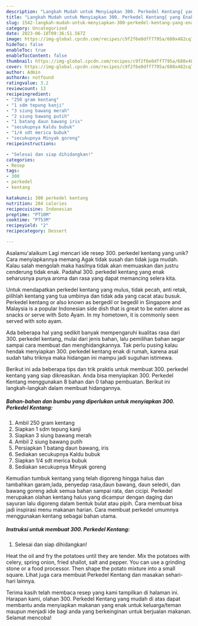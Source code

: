 ```yaml
---
description: "Langkah Mudah untuk Menyiapkan 300. Perkedel Kentang{ yang Enak"
title: "Langkah Mudah untuk Menyiapkan 300. Perkedel Kentang{ yang Enak"
slug: 1542-langkah-mudah-untuk-menyiapkan-300-perkedel-kentang-yang-enak
category: Uncategorized
date: 2023-06-18T09:36:51.567Z
image: https://img-global.cpcdn.com/recipes/c9f2f6e0dff7795a/680x482cq70/300-perkedel-kentang-foto-resep-utama.jpg
hideToc: false
enableToc: true
enableTocContent: false
thumbnail: https://img-global.cpcdn.com/recipes/c9f2f6e0dff7795a/680x482cq70/300-perkedel-kentang-foto-resep-utama.jpg
cover: https://img-global.cpcdn.com/recipes/c9f2f6e0dff7795a/680x482cq70/300-perkedel-kentang-foto-resep-utama.jpg
author: Admin
authorAv: notfound
ratingvalue: 3.2
reviewcount: 13
recipeingredient:
- "250 gram kentang"
- "1 sdm tepung kanji"
- "3 siung bawang merah"
- "2 siung bawang putih"
- "1 batang daun bawang iris"
- "secukupnya Kaldu bubuk"
- "1/4 sdt merica bubuk"
- "secukupnya Minyak goreng"
recipeinstructions:

- "Selesai dan siap dihidangkan!"
categories:
- Resep
tags:
- 300
- perkedel
- kentang

katakunci: 300 perkedel kentang 
nutrition: 284 calories
recipecuisine: Indonesian
preptime: "PT10M"
cooktime: "PT53M"
recipeyield: "2"
recipecategory: Dessert

---
```



Asalamu'alaikum Lagi mencari ide resep 300. perkedel kentang yang unik? Cara menyiapkannya memang Agak tidak susah dan tidak juga mudah. Kalau salah mengolah maka hasilnya tidak akan memuaskan dan justru cenderung tidak enak. Padahal 300. perkedel kentang yang enak seharusnya punya aroma dan rasa yang dapat memancing selera kita.


Untuk mendapatkan perkedel kentang yang mulus, tidak pecah, anti retak, pilihlah kentang yang tua umbinya dan tidak ada yang cacat atau busuk. Perkedel kentang or also known as bergedil or begedil in Singapore and Malaysia is a popular Indonesian side dish that is great to be eaten alone as snacks or serve with Soto Ayam. In my hometown, it is commonly seen served with soto ayam.

Ada beberapa hal yang sedikit banyak mempengaruhi kualitas rasa dari 300. perkedel kentang, mulai dari jenis bahan, lalu pemilihan bahan segar sampai cara membuat dan menghidangkannya. Tak perlu pusing kalau hendak menyiapkan 300. perkedel kentang enak di rumah, karena asal sudah tahu triknya maka hidangan ini mampu jadi suguhan istimewa.


Berikut ini ada beberapa tips dan trik praktis untuk membuat 300. perkedel kentang yang siap dikreasikan. Anda bisa menyiapkan 300. Perkedel Kentang menggunakan 8 bahan dan 0 tahap pembuatan. Berikut ini langkah-langkah dalam membuat hidangannya.

<!--inarticleads1-->

##### Bahan-bahan dan bumbu yang diperlukan untuk menyiapkan 300. Perkedel Kentang:

1. Ambil 250 gram kentang
1. Siapkan 1 sdm tepung kanji
1. Siapkan 3 siung bawang merah
1. Ambil 2 siung bawang putih
1. Persiapkan 1 batang daun bawang, iris
1. Sediakan secukupnya Kaldu bubuk
1. Siapkan 1/4 sdt merica bubuk
1. Sediakan secukupnya Minyak goreng


Kemudian tumbuk kentang yang telah digoreng hingga halus dan tambahkan garam,lada, penyedap rasa,daun bawang, daun seledri, dan bawang goreng aduk semua bahan sampai rata, dan cicipi. Perkedel merupakan olahan kentang halus yang dicampur dengan daging dan sayuran lalu digoreng dalam bentuk bulat atau pipih. Cara membuat bisa jadi inspirasi menu makanan harian. Cara membuat perkedel umumnya menggunakan kentang sebagai bahan utama. 

<!--inarticleads2-->

##### Instruksi untuk membuat 300. Perkedel Kentang:


1. Selesai dan siap dihidangkan!

Heat the oil and fry the potatoes until they are tender. Mix the potatoes with celery, spring onion, fried shallot, salt and pepper. You can use a grinding stone or a food processor. Then shape the potato mixture into a small square. Lihat juga cara membuat Perkedel Kentang dan masakan sehari-hari lainnya. 

Terima kasih telah membaca resep yang kami tampilkan di halaman ini. Harapan kami, olahan 300. Perkedel Kentang yang mudah di atas dapat membantu anda menyiapkan makanan yang enak untuk keluarga/teman maupun menjadi ide bagi anda yang berkeinginan untuk berjualan makanan. Selamat mencoba!
